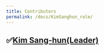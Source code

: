 ```yaml
---
title: Contributors
permalink: /docs/KimSanghun_role/
---
```

## &#9989;[Kim Sang-hun(Leader)](https://github.com/baldwinIV)<br>
